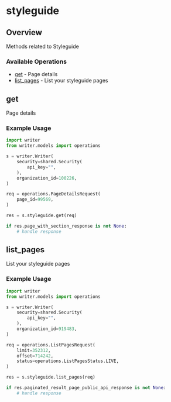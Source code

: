 # styleguide

## Overview

Methods related to Styleguide

### Available Operations

* [get](#get) - Page details
* [list_pages](#list_pages) - List your styleguide pages

## get

Page details

### Example Usage

```python
import writer
from writer.models import operations

s = writer.Writer(
    security=shared.Security(
        api_key="",
    ),
    organization_id=100226,
)

req = operations.PageDetailsRequest(
    page_id=99569,
)

res = s.styleguide.get(req)

if res.page_with_section_response is not None:
    # handle response
```

## list_pages

List your styleguide pages

### Example Usage

```python
import writer
from writer.models import operations

s = writer.Writer(
    security=shared.Security(
        api_key="",
    ),
    organization_id=919483,
)

req = operations.ListPagesRequest(
    limit=352312,
    offset=714242,
    status=operations.ListPagesStatus.LIVE,
)

res = s.styleguide.list_pages(req)

if res.paginated_result_page_public_api_response is not None:
    # handle response
```
